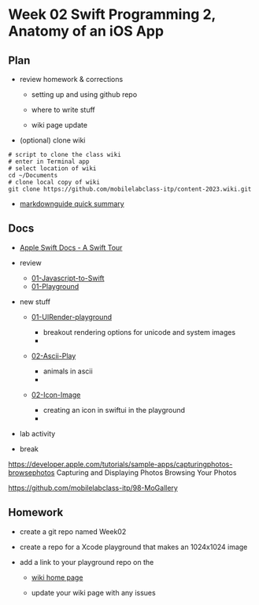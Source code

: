 # Week 02 Swift Programming 2, Anatomy of an iOS App

<!-- ## Review last week -->

<!-- - [01-MoLab-Notes](https://github.com/mobilelabclass-itp/content-2023/blob/main/assets/01-MoLab-Notes.pdf) -->

## Plan

- review homework & corrections

  - setting up and using github repo

  - where to write stuff

  - wiki page update

- (optional) clone wiki

```
# script to clone the class wiki
# enter in Terminal app
# select location of wiki
cd ~/Documents
# clone local copy of wiki
git clone https://github.com/mobilelabclass-itp/content-2023.wiki.git
```

- [markdownguide quick summary](https://www.markdownguide.org/cheat-sheet/)

## Docs

- [Apple Swift Docs - A Swift Tour](https://docs.swift.org/swift-book/GuidedTour/GuidedTour.html)
<!-- - [Apple Swift Docs - for developer](https://developer.apple.com/documentation/swift) -->

- review

  - [01-Javascript-to-Swift](https://github.com/mobilelabclass-itp/01-Javascript-to-Swift)
  - [01-Playground](https://github.com/mobilelabclass-itp/01-Playground)

- new stuff

  - [01-UIRender-playground](https://github.com/mobilelabclass-itp/01-UIRender-playground)

    - breakout rendering options for unicode and system images
    -

  - [02-Ascii-Play](https://github.com/mobilelabclass-itp/02-Ascii-Play)
    - animals in ascii
    -
  - [02-Icon-Image](https://github.com/mobilelabclass-itp/)
    - creating an icon in swiftui in the playground
    -

- lab activity

- break

<!-- - demo - app on device
  - [camera-app article](https://www.kodeco.com/26244793-building-a-camera-app-with-swiftui-and-combine)
    - [the code - FilterTheWorld.zip](https://koenig-media.raywenderlich.com/uploads/2021/10/FilterTheWorld.zip) -->

https://developer.apple.com/tutorials/sample-apps/capturingphotos-browsephotos
Capturing and Displaying Photos
Browsing Your Photos

https://github.com/mobilelabclass-itp/98-MoGallery

## Homework

- create a git repo named Week02

- create a repo for a Xcode playground that makes an 1024x1024 image

- add a link to your playground repo on the

  - [wiki home page](https://github.com/mobilelabclass-itp/content-2023/wiki)

  - update your wiki page with any issues
